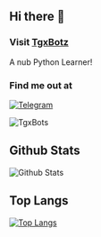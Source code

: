 ## Hi there 👋

### Visit [TgxBotz](https://GitHub.com/TgxBotz)
 
A nub Python Learner!

### Find me out at
[![Telegram](https://img.shields.io/badge/telegram-1b77FF.svg?style=for-the-badge&logo=telegram)](https://t.me/TgxBots)

<p align="left"> <img src="https://komarev.com/ghpvc/?username=TgxBots&label=Profile%20views&color=0e75b6&style=plastic" alt="TgxBots" /> </p>

## Github Stats
![Github Stats](https://github-readme-stats.vercel.app/api?username=TgxBots&show_icons=true&title_color=fff&icon_color=79ff97&text_color=9f9f9f&bg_color=151515)

## Top Langs
[![Top Langs](https://github-readme-stats.vercel.app/api/top-langs/?username=TgxBots&layout=compact&theme=tokyonight)](https://github.com/anuraghazra/github-readme-stats)
